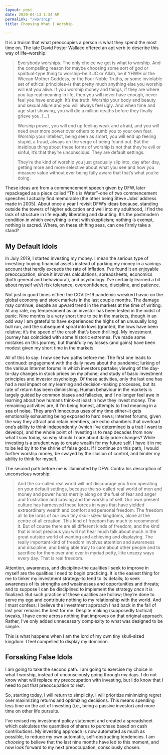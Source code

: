 ```yaml
---
layout: post
date: 2020-04-13 1:34 AM
permalink: "/worship"
title: Choosing What I Worship

---
```

It is a truism that what preoccupies a person is what they spend the most time on. The late David Foster Wallace offered an apt verb to describe this way of life–worship:

> Everybody worships. The only choice we get is what to worship. And the compelling reason for maybe choosing some sort of god or spiritual-type thing to worship–be it JC or Allah, be it YHWH or the Wiccan Mother Goddess, or the Four Noble Truths, or some inviolable set of ethical principles–is that pretty much anything else you worship will eat you alive. If you worship money and things, if they are where you tap real meaning in life, then you will never have enough, never feel you have enough. It’s the truth. Worship your body and beauty and sexual allure and you will always feel ugly. And when time and age start showing, you will die a million deaths before they finally grieve you. \[…\]
>
> Worship power, you will end up feeling weak and afraid, and you will need ever more power over others to numb you to your own fear. Worship your intellect, being seen as smart, you will end up feeling stupid, a fraud, always on the verge of being found out. But the insidious thing about these forms of worship is not that they’re evil or sinful, it’s that they’re unconscious. They are default settings.
>
> They’re the kind of worship you just gradually slip into, day after day, getting more and more selective about what you see and how you measure value without ever being fully aware that that’s what you’re doing.

These ideas are from a commencement speech given by DFW, later repackaged as a piece called “This is Water”–one of two commencement speeches I actually find memorable (the other being Steve Jobs’ address made in 2005). About once a year I revisit DFW’s ideas because, standing outside the towers of higher education and well into my adulthood, I find the lack of structure in life equally liberating and daunting. It’s the postmodern condition in which everything is met with skepticism; nothing is exempt, nothing is sacred. Where, on these shifting seas, can one firmly take a stand?

## My Default Idols

In July 2019, I started investing my money. I mean the serious type of investing: buying financial assets instead of parking my money in a savings account that hardly exceeds the rate of inflation. I’ve found it an enjoyable preoccupation, since it involves calculations, spreadsheets, economics (both general and behavioural), and psychology. I’ve certainly learned a bit about myself w/r/t risk tolerance, overconfidence, discipline, and patience.

Not just in good times either: the COVID-19 pandemic wreaked havoc on the global economy and stock markets in the last couple months. The damage may continue, despite an upward trend in the markets at the time of writing. At any rate, my temperament as an investor has been tested in the midst of panic. Nine months is a very short time to be in the markets, though in an odd way I am grateful to have experienced the highs of an unusually long bull run, and the subsequent spiral into lows (granted, the lows have been relative; it’s the speed of the crash that’s been thrilling). My investment journey has coincided with some historic extremes. I’ve made some mistakes on this journey, but thankfully my losses (and gains) have been modest given my short time in the markets.

All of this to say: I now see two paths before me.‌ The first one leads to continued: engagement with the daily news about the pandemic; lurking of the various Internet forums in which investors partake; viewing of the day-to-day changes in stock prices on my phone; and study of basic investment principles and investor psychology. Of these activities, only the last one has had a real impact on my learning and decision-making processes, but its rate of return has been diminishing. Human behaviour in the markets is largely guided by common biases and fallacies, and I no longer feel awe in learning about how humans think–at least in how they invest money. The remaining activities are, if I’m being honest, attempts to find meaning in a sea of noise. They aren’t innocuous uses of my time either–it gets emotionally exhausting being exposed to hard news; Internet forums, given the way they attract and retain members, are echo chambers that overload one’s ability to think independently (which I’ve determined is a trait I want to develop); and the whole point of investing is to reap decades from now what I sow today, so why should I care about daily price changes? While investing is a prudent way to create wealth for my future self, I have it in me to be led by it to the shrine of false gods. If I continue on this path, I would further worship money, be swayed by the illusion of control, and hinder my ability to think for myself.

The second path before me is illuminated by DFW. Contra his description of unconscious worship:

> And the so-called real world will not discourage you from operating on your default settings, because the so-called real world of men and money and power hums merrily along on the fuel of fear and anger and frustration and craving and the worship of self. Our own present culture has harnessed these forces in ways that have yielded extraordinary wealth and comfort and personal freedom. The freedom all to be lords of our own tiny skull-sized kingdoms, alone at the centre of all creation. This kind of freedom has much to recommend it. But of course there are all different kinds of freedom, and the kind that is most precious you will not hear much talk about much in the great outside world of wanting and achieving and displaying. The really important kind of freedom involves attention and awareness and discipline, and being able truly to care about other people and to sacrifice for them over and over in myriad petty, litte unsexy ways every day. That is real freedom.

Attention, awareness, and discipline–the qualities I seek to improve in myself are the qualities I need to begin practicing. It is the easiest thing for me to tinker my investment strategy–to tend to its details; to seek awareness of its strengths and weaknesses and opportunities and threats; and to suppose I can be disciplined to implement the strategy _once_ it is finalized. But such practice of these qualities are hollow; they’re done to serve my ego and contribute nothing to my relationship with the world. And I must confess: I believe the investment approach I had back in the fall of last year remains the best for me. Despite making (supposedly tactical) tweaks, I have come across nothing that improves on that original approach. Rather, I’ve only added unnecessary complexity to what was designed to be simple.

This is what happens when I am the lord of my own tiny skull-sized kingdom:‌ I feel compelled to display my dominion.

## Forsaking False Idols

I am going to take the second path. I am going to exercise my choice in what I worship, instead of unconsciously going through my days. I do not know what will replace my preoccupation with investing, but I do know that I need to put that preoccupation to rest.

So, starting today, I will return to simplicity. I will prioritize minimizing regret over maximizing returns and optimizing decisions. This means spending less time on the act of investing (i.e., being a passive investor) and more time on other life pursuits.

I’ve revised my investment policy statement and created a spreadsheet which calculates the quantities of shares to purchase based on cash contributions. My investing approach is now automated as much as possible, to reduce my own automatic, self-obstructing tendencies. I am _choosing_ to believe that the last nine months have led to this moment, and now look forward to my next preoccupation, consciously chosen.